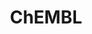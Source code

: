 ---
layout: default
bigquery: https://console.cloud.google.com/bigquery?p=patents-public-data&d=ebi_chembl&page=dataset
citation: '"The ChEMBL database in 2017." Anna Gaulton, Anne Hersey, Michał Nowotka,
  A Patrícia Bento, Jon Chambers, David Mendez, Prudence Mutowo, Francis Atkinson,
  Louisa J Bellis, Elena Cibrián-Uhalte, Mark Davies, Nathan Dedman, Anneli Karlsson,
  María Paula Magariños, John P Overington, George Papadatos, Ines Smit, Andrew R
  Leach Nucleic acids Research (2017) 45 (Database Issue), D945-D954'
contributors: European Bioinformatics Institute
cost: None
description: ChEMBL Data is a manually curated database of small molecules used in
  drug discovery, including information about existing patented drugs.
documentation: 'schema: https://www.ebi.ac.uk/chembl/db_schema


  '
last_edit: 04/06/2022, 03:00:14
location: https://console.cloud.google.com/marketplace/product/google_patents_public_datasets/chembl
maintained_by: EMBL-EBI, an outstation of European Molecular Biology Laboratory
related_publications: '

  ChEMBL: towards direct deposition of bioassay data.


  Mendez D, Gaulton A, Bento AP, Chambers J, De Veij M, Félix E, Magariños MP, Mosquera
  JF, Mutowo P, Nowotka M, Gordillo-Marañón M, Hunter F, Junco L, Mugumbate G, Rodriguez-Lopez
  M, Atkinson F, Bosc N, Radoux CJ, Segura-Cabrera A, Hersey A, Leach AR.


  — Nucleic Acids Res. 2019; 47(D1):D930-D940. doi: 10.1093/nar/gky1075

  '
schema_fields:
- ass_cls_map_id
- sequence_md5sum
- bao_format
- hba_lipinski
- parameter_type
- availability_type
- parent_molregno
- stem
- level4
- source_domain_id
- potential_duplicate
- cell_ontology_id
- record_id
- efo_term
- molecule_type
- company
- route
- level1_description
- year
- comp_go_id
- mc_target_type
- doc_type
- ddd_units
- enzyme_tid
- isoform
- tid_fixed
- clo_id
- targcomp_id
- warning_id
- confidence
- standard_units
- curation_comment
- helm_notation
- protein_class_id
- mesh_id
- action_type
- previous_company
- actsm_id
- comp_class_id
- heavy_atoms
- site_name
- domain_name
- stat
- ddd_value
- mec_id
- priority
- end_position
- volume
- delist_flag
- chembl_id
- data_validity_comment
- activity_count
- qudt_units
- tid
- last_active
- mc_target_accession
- mechanism_of_action
- pubmed_id
- alert_set_id
- full_molformula
- mol_hrac_id
- warning_description
- standard_flag
- num_ro5_violations
- trade_name
- mechanism_comment
- indication_class
- withdrawn_year
- l1
- pathway_key
- mutation
- src_short_name
- level3_description
- doi
- class_level
- protclasssyn_id
- assay_param_id
- active_molregno
- level2_description
- cell_source_tax_id
- num_lipinski_ro5_violations
- assay_class_id
- ref_type
- pathway_id
- assay_strain
- warnref_id
- status
- src_compound_id
- protein_class_synonym
- metref_id
- class_type
- parenteral
- withdrawn_class
- bao_endpoint
- l2
- ref_id
- hrac_code
- synonyms
- go_id
- oral
- nda_type
- annotation
- uo_units
- patent_expire_date
- l8
- structure_type
- drug_substance_flag
- cpd_str_alert_id
- src_assay_id
- tbl
- assay_test_type
- alert_name
- molecular_mechanism
- topical
- product_id
- assay_organism
- confidence_score
- domain_description
- standard_text_value
- entity_id
- cellosaurus_id
- hbd_lipinski
- prodrug
- aidx
- met_id
- mol_irac_id
- first_approval
- bao_id
- publication_number
- who_extra
- sequence
- usan_substem
- source
- standard_type
- usan_year
- country
- assay_id
- binding_site_comment
- ddd_id
- published_relation
- species_group_flag
- dosage_form
- usan_stem
- standard_inchi
- updated_on
- ap_id
- prod_pat_id
- relationship_type
- cidx
- drugind_id
- assay_subcellular_fraction
- site_id
- parent_go_id
- frac_code
- uberon_id
- short_name
- text_value
- met_conversion
- cell_source_organism
- protein_class_desc
- caloha_id
- mesh_heading
- ingredient
- level3
- path
- l7
- compound_name
- natural_product
- atc_code
- molecular_species
- authors
- mw_monoisotopic
- usan_stem_id
- mc_organism
- polymer_flag
- canonical_smiles
- cl_lincs_id
- activity_id
- published_value
- definition
- patent_use_code
- l3
- co_stem_id
- compd_id
- oc_id
- activity_comment
- ref_url
- value
- strength
- normal_range_max
- biocomp_id
- substrate_record_id
- pref_name
- variant_id
- smarts
- rtb
- efo_id
- lle
- doc_id
- assay_cell_type
- black_box_warning
- result_flag
- patent_no
- irac_code
- organism
- tax_id
- related_tid
- assay_desc
- relation
- drug_record_id
- creation_date
- mol_frac_id
- applicant_full_name
- parameter_value
- acd_logp
- first_in_class
- ridx
- bto_id
- warning_type
- units
- level4_description
- sei
- dosed_ingredient
- cell_description
- aspect
- downgraded
- indref_id
- formulation_id
- abstract
- db_version
- research_stem
- ddd_comment
- src_id
- pchembl_value
- withdrawn_reason
- le
- compsyn_id
- mw_freebase
- set_name
- patent_id
- usan_stem_definition
- name
- disease_efficacy
- frac_class_id
- assay_tax_id
- molfile
- published_units
- rgid
- enzyme_name
- acd_logd
- compound_key
- standard_upper_value
- standard_value
- mol_atc_id
- inorganic_flag
- ddd_admr
- cx_most_bpka
- alert_id
- target_type
- irac_class_id
- aromatic_rings
- qed_weighted
- site_residues
- major_class
- log_id
- component_type
- level1
- max_phase
- relationship
- as_id
- level2
- mecref_id
- journal
- mc_tax_id
- molsyn_id
- tissue_id
- predbind_id
- curated_by
- target_desc
- drug_product_flag
- job_id
- start_position
- selectivity_comment
- level5
- idx
- smid
- domain_id
- chebi_par_id
- ad_type
- assay_tissue
- component_id
- psa
- description
- hba
- entity_type
- alogp
- warning_country
- l5
- active_ingredient
- updated_by
- acd_most_apka
- parent_id
- direct_interaction
- acd_most_bpka
- assay_type
- bei
- chirality
- comments
- parent_type
- target_mapping
- first_page
- metabolite_record_id
- subgroup
- standard_inchi_key
- std_act_id
- cx_logp
- domain_type
- db_source
- mc_target_name
- label
- l6
- syn_type
- orig_description
- cell_id
- relationship_desc
- assay_category
- max_phase_for_ind
- stem_class
- type
- component_synonym
- full_mwt
- met_comment
- normal_range_min
- standard_relation
- cell_name
- cx_logd
- upper_value
- submission_date
- accession
- l4
- sitecomp_id
- cell_source_tissue
- published_type
- approval_date
- issue
- withdrawn_country
- prediction_method
- src_description
- warning_class
- hbd
- withdrawn_flag
- num_alerts
- last_page
- res_stem_id
- assay_source
- version
- cx_most_apka
- targrel_id
- homologue
- title
- therapeutic_flag
- toid
- molregno
- innovator_company
- hrac_class_id
- ro3_pass
- warning_year
- who_name
shortname: chembl
tags:
- biotechnology
- health
- chemical
- bioinformatics
- medical
terms_of_use: CC BY-SA 3.0
title: ChEMBL
uuid: e232a192-965c-4ec9-904c-155b6dfe56c5
---